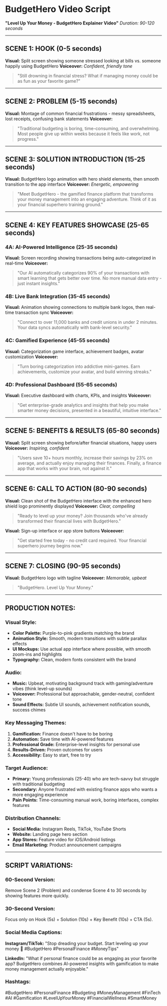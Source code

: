 # BudgetHero Video Script
**"Level Up Your Money - BudgetHero Explainer Video"**
*Duration: 90-120 seconds*

---

## SCENE 1: HOOK (0-5 seconds)
**Visual:** Split screen showing someone stressed looking at bills vs. someone happily using BudgetHero
**Voiceover:** *Confident, friendly tone*
> "Still drowning in financial stress? What if managing money could be as fun as your favorite game?"

---

## SCENE 2: PROBLEM (5-15 seconds)
**Visual:** Montage of common financial frustrations - messy spreadsheets, lost receipts, confusing bank statements
**Voiceover:** 
> "Traditional budgeting is boring, time-consuming, and overwhelming. Most people give up within weeks because it feels like work, not progress."

---

## SCENE 3: SOLUTION INTRODUCTION (15-25 seconds)
**Visual:** BudgetHero logo animation with hero shield elements, then smooth transition to the app interface
**Voiceover:** *Energetic, empowering*
> "Meet BudgetHero - the gamified finance platform that transforms your money management into an engaging adventure. Think of it as your financial superhero training ground."

---

## SCENE 4: KEY FEATURES SHOWCASE (25-65 seconds)

### 4A: AI-Powered Intelligence (25-35 seconds)
**Visual:** Screen recording showing transactions being auto-categorized in real-time
**Voiceover:** 
> "Our AI automatically categorizes 90% of your transactions with smart learning that gets better over time. No more manual data entry - just instant insights."

### 4B: Live Bank Integration (35-45 seconds)  
**Visual:** Animation showing connections to multiple bank logos, then real-time transaction sync
**Voiceover:**
> "Connect to over 11,000 banks and credit unions in under 2 minutes. Your data syncs automatically with bank-level security."

### 4C: Gamified Experience (45-55 seconds)
**Visual:** Categorization game interface, achievement badges, avatar customization
**Voiceover:**
> "Turn boring categorization into addictive mini-games. Earn achievements, customize your avatar, and build winning streaks."

### 4D: Professional Dashboard (55-65 seconds)
**Visual:** Executive dashboard with charts, KPIs, and insights
**Voiceover:**
> "Get enterprise-grade analytics and insights that help you make smarter money decisions, presented in a beautiful, intuitive interface."

---

## SCENE 5: BENEFITS & RESULTS (65-80 seconds)
**Visual:** Split screen showing before/after financial situations, happy users
**Voiceover:** *Inspiring, confident*
> "Users save 10+ hours monthly, increase their savings by 23% on average, and actually enjoy managing their finances. Finally, a finance app that works with your brain, not against it."

---

## SCENE 6: CALL TO ACTION (80-90 seconds)
**Visual:** Clean shot of the BudgetHero interface with the enhanced hero shield logo prominently displayed
**Voiceover:** *Clear, compelling*
> "Ready to level up your money? Join thousands who've already transformed their financial lives with BudgetHero."

**Visual:** Sign-up interface or app store buttons
**Voiceover:**
> "Get started free today - no credit card required. Your financial superhero journey begins now."

---

## SCENE 7: CLOSING (90-95 seconds)
**Visual:** BudgetHero logo with tagline
**Voiceover:** *Memorable, upbeat*
> "BudgetHero. Level Up Your Money."

---

## PRODUCTION NOTES:

### Visual Style:
- **Color Palette:** Purple-to-pink gradients matching the brand
- **Animation Style:** Smooth, modern transitions with subtle parallax effects
- **UI Mockups:** Use actual app interface where possible, with smooth zoom-ins and highlights
- **Typography:** Clean, modern fonts consistent with the brand

### Audio:
- **Music:** Upbeat, motivating background track with gaming/adventure vibes (think level-up sounds)
- **Voiceover:** Professional but approachable, gender-neutral, confident tone
- **Sound Effects:** Subtle UI sounds, achievement notification sounds, success chimes

### Key Messaging Themes:
1. **Gamification:** Finance doesn't have to be boring
2. **Automation:** Save time with AI-powered features  
3. **Professional Grade:** Enterprise-level insights for personal use
4. **Results-Driven:** Proven outcomes for users
5. **Accessibility:** Easy to start, free to try

### Target Audience:
- **Primary:** Young professionals (25-40) who are tech-savvy but struggle with traditional budgeting
- **Secondary:** Anyone frustrated with existing finance apps who wants a more engaging experience
- **Pain Points:** Time-consuming manual work, boring interfaces, complex features

### Distribution Channels:
- **Social Media:** Instagram Reels, TikTok, YouTube Shorts
- **Website:** Landing page hero section
- **App Stores:** Feature video for iOS/Android listings
- **Email Marketing:** Product announcement campaigns

---

## SCRIPT VARIATIONS:

### 60-Second Version:
Remove Scene 2 (Problem) and condense Scene 4 to 30 seconds by showing features more quickly.

### 30-Second Version:
Focus only on Hook (5s) + Solution (10s) + Key Benefit (10s) + CTA (5s).

### Social Media Captions:
**Instagram/TikTok:** "Stop dreading your budget. Start leveling up your money 💪 #BudgetHero #PersonalFinance #MoneyTips"

**LinkedIn:** "What if personal finance could be as engaging as your favorite app? BudgetHero combines AI-powered insights with gamification to make money management actually enjoyable."

### Hashtags:
#BudgetHero #PersonalFinance #Budgeting #MoneyManagement #FinTech #AI #Gamification #LevelUpYourMoney #FinancialWellness #SmartMoney